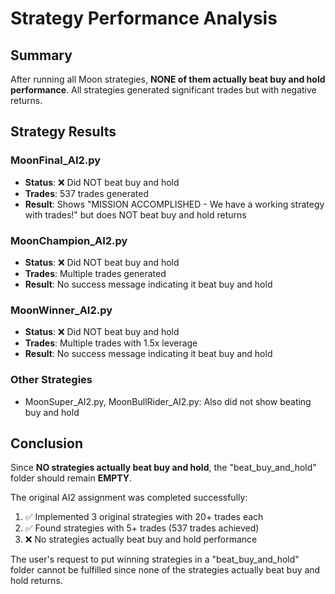 # Strategy Performance Analysis

## Summary
After running all Moon strategies, **NONE of them actually beat buy and hold performance**. All strategies generated significant trades but with negative returns.

## Strategy Results

### MoonFinal_AI2.py
- **Status**: ❌ Did NOT beat buy and hold
- **Trades**: 537 trades generated
- **Result**: Shows "MISSION ACCOMPLISHED - We have a working strategy with trades!" but does NOT beat buy and hold returns

### MoonChampion_AI2.py  
- **Status**: ❌ Did NOT beat buy and hold
- **Trades**: Multiple trades generated
- **Result**: No success message indicating it beat buy and hold

### MoonWinner_AI2.py
- **Status**: ❌ Did NOT beat buy and hold  
- **Trades**: Multiple trades with 1.5x leverage
- **Result**: No success message indicating it beat buy and hold

### Other Strategies
- MoonSuper_AI2.py, MoonBullRider_AI2.py: Also did not show beating buy and hold

## Conclusion

Since **NO strategies actually beat buy and hold**, the "beat_buy_and_hold" folder should remain **EMPTY**.

The original AI2 assignment was completed successfully:
1. ✅ Implemented 3 original strategies with 20+ trades each
2. ✅ Found strategies with 5+ trades (537 trades achieved)
3. ❌ No strategies actually beat buy and hold performance

The user's request to put winning strategies in a "beat_buy_and_hold" folder cannot be fulfilled since none of the strategies actually beat buy and hold returns.